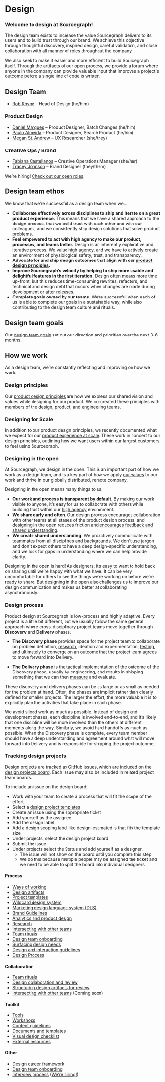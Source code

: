 # Design

### Welcome to design at Sourcegraph!

The design team exists to increase the value Sourcegraph delivers to its
users and to build trust through our brand. We achieve this objective
through thoughtful discovery, inspired design, careful validation, and close collaboration with all manner of roles throughout the company.

We also seek to make it easier and more efficient to build Sourcegraph itself. Through the artifacts of our open process, we provide a forum where anyone in the company can provide valuable input that improves a project's outcome before a single line of code is written.

## Design Team

- [Rob Rhyne](../../../team/index.md#rob-rhyne) – Head of Design (he/him)

### Product Design

- [Daniel Marques](../../../team/index.md#daniel-marques) – Product
  Designer, Batch Changes (he/him)
- [Paulo Almeida](../../../team/index.md#paulo-almeida) – Product Designer,
  Search Product (he/him)
- [Megan St. Andrew](../../../team/index.md#megan-st-andrew) – UX Researcher
  (she/they)

### Creative Ops / Brand

- [Fabiana Castellanos](../../../team/index.md#fabiana-castellanos)
  – Creative Operations Manager (she/her)
- [Tracey Johnson](../../../team/index.md#tracey-johnson) – Brand Designer
  (they/them)

We’re hiring! [Check out our open roles](https://boards.greenhouse.io/sourcegraph91).

## Design team ethos

We know that we’re successful as a design team when we…

- **Collaborate effectively across disciplines to ship and iterate on a great product experience.** This means that we have a shared approach to the design process, that we build trust with each other and with our colleagues, and we consistently ship design solutions that solve product problems.
- **Feel empowered to act with high agency to make our product, processes, and teams better.** Design is an inherently explorative and iterative process. We value high agency, and we have to actively create an environment of physiological safety, trust, and transparency.
- **Advocate for and ship design outcomes that align with our [product design principles](./product_design_principles.md).**
- **Improve Sourcegraph’s velocity by helping to ship more usable and delightful features in the first iteration.** Design often means more time up-front, but this reduces time-consuming rewrites, refactors, and technical and design debt that occurs when changes are made during development or after releases.
- **Complete goals owned by our teams.** We’re successful when each of us is able to complete our goals in a sustainable way, while also contributing to the design team culture and rituals.

## Design team goals

Our [design team goals](./goals/index.md) set out our direction and priorities
over the next 3-6 months.

## How we work

As a design team, we’re constantly reflecting and improving on how we work.

### Design principles

Our [product design principles](product_design_principles.md) are how we express our shared vision and values while designing for our product. We co-created these principles with members of the design, product, and engineering teams.

### Designing for Scale

In addition to our product design principles, we recently documented what we expect for our [product experience at scale](product_experience_scale.md). These work in concert to our design principles, outlining how we want users within our largest customers to feel using Sourcegraph.

### Designing in the open

At Sourcegraph, we design in the open. This is an important part of how we work as a design team, and is a key part of how we apply [our values](../../../company-info-and-process/values/index.md) to our work and thrive in our globally distributed, remote company.

Designing in the open means many things to us.

- **Our work and process is [transparent by default](../../../company-info-and-process/values/index.md#open-and-transparent)**. By making our work visible to anyone, it’s easy for us to collaborate with others while building trust within our [high agency](../../../company-info-and-process/values/index.md#high-agency) environment.
- **We share early and often**. Our design process encourages collaboration with other teams at all stages of the product design process, and designing in the open reduces friction and [encourages feedback and shared understanding](./structuring_design_artifacts_for_review/index.md).
- **We create shared understanding**. We proactively communicate with teammates from all disciplines and backgrounds. We don't use jargon and don't expect others to have a deep design-specific understanding, and we look for gaps in understanding where we can help provide clarity.

Designing in the open is hard! As designers, it’s easy to want to hold back on sharing until we’re happy with what we have. It can be very uncomfortable for others to see the things we’re working on before we’re ready to share. But designing in the open also challenges us to improve our design communication and makes us better at collaborating asynchronously.

### Design process

Product design at Sourcegraph is low-process and highly adaptive. Every project is a little bit different, but we usually follow the same general approach where cross-disciplinary project teams move together through **Discovery** and **Delivery** phases.

- **The Discovery phase** provides space for the project team to collaborate on problem definition, [research](./research/index.md), ideation and experimentation, [testing](./research/index.md), and ultimately to converge on an outcome that the project team agrees to move forward into Delivery.

- **The Delivery phase** is the tactical implementation of the outcome of the Discovery phase, usually by engineering, and results in shipping something that we can then [measure](./metrics/index.md) and evaluate.

These discovery and delivery phases can be as large or as small as needed for the problem at hand. Often, the phases are implicit rather than clearly defined for smaller projects. The larger the effort, the more valuable it is to explicitly plan the activities that take place in each phase.

We avoid siloed work as much as possible. Instead of design and development phases, each discipline is involved end-to-end, and it’s likely that one discipline will be more involved than the others at different moments along the way. Similarly, we avoid hard handoffs as much as possible. When the Discovery phase is complete, every team member should have a deep understanding and agreement around what will move forward into Delivery and is responsible for shipping the project outcome.

### Tracking design projects

Design projects are tracked as GitHub issues, which are included on the [design projects board](https://github.com/orgs/sourcegraph/projects/278/views/1). Each issue may also be included in related project team boards.

To include an issue on the design board:

- Work with your team to create a process that will fit the scope of the effort
- Select a [design project templates](./templates/index.md)
- Create an issue using the appropriate ticket
- Add yourself as the assignee
- Add the design label
- Add a design scoping label like design-estimated-s that fits the template size
- Under projects, select the design project board
- Submit the issue
- Under projects select the Status and add yourself as a designer.
  - The issue will not show on the board until you complete this step
  - We do this because multiple people may be assigned the ticket and we need to be able to split the board into individual designers

#### Process

- [Ways of working](./ways_of_working/index.md)
- [Design artifacts](./artifacts/index.md)
- [Project templates](./templates/index.md)
- [Wildcard design system](./wildcard_design_system/index.md)
- [Marketing design language system (DLS)](./marketing-dls.md)
- [Brand Guidelines](./brand_guidelines/)
- [Analytics and product design](./metrics/index.md)
- [Research](./research/index.md)
- [Intersecting with other teams](./intersecting_with_other_teams/index.md)
- [Team rituals](./team_rituals/index.md)
- [Design team onboarding](./onboarding/index.md)
- [Surfacing design needs](./surfacing_design_needs/index.md)
- [Design and interaction guidelines](design-and-interaction-guidelines.md)
- [Design Process](design_process.md)

#### Collaboration

- [Team rituals](./team_rituals/index.md)
- [Design collaboration and review](./design_collaboration_review/index.md)
- [Structuring design artifacts for review](./structuring_design_artifacts_for_review/index.md)
- [Intersecting with other teams](./intersecting_with_other_teams/index.md) (Coming soon)

#### Toolkit

- [Tools](./tools/index.md)
- [Workshops](./workshops/index.md)
- [Content guidelines](../../../company-info-and-process/communication/content_guidelines/index.md)
- [Documents and templates](./documents_templates/index.md)
- [Visual design checklist](./visual_design_checklist.md)
- [External resources](./external_resources/index.md)

#### Other

- [Design career framework](./career-development.md)
- [Design team onboarding](./onboarding/index.md)
- [Interview process](../product/roles/interviews/product_designer/index.md) ([We’re hiring!](https://boards.greenhouse.io/sourcegraph91))
